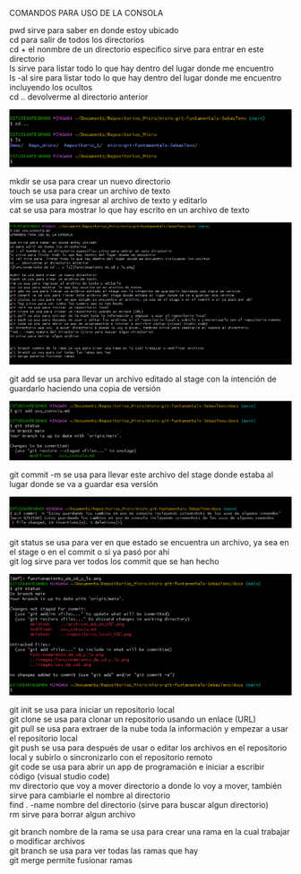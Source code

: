 COMANDOS PARA USO DE LA CONSOLA     

pwd sirve para saber en donde estoy ubicado  
cd para salir de todos los directorios  
cd + el nonmbre de un directorio especifico sirve para entrar en este directorio  
ls sirve para listar todo lo que hay dentro del lugar donde me encuentro  
ls -al sire para  listar todo lo que hay dentro del lugar donde me encuentro incluyendo los ocultos  
cd .. devolverme al directorio anterior  

![funcionamiento de cd y ls](../images/funcionamiento_de_cd_y_ls.png)

mkdir se usa para crear un nuevo directorio  
touch se usa para crear un archivo de texto  
vim se usa para ingresar al archivo de texto y editarlo  
cat se usa para mostrar lo que hay escrito en un archivo de texto  

![uso del cat](../images/uso_de_cat.png)

git add se usa para llevar un archivo 
editado al stage con la intención de guardarlo haciendo una copia de versión

![uso de git add](../images/uso_de_git_add.png)

git commit -m se usa para llevar este archivo del stage donde estaba al lugar donde se va a guardar esa versión

![uso del git commit](../images/uso_de_commit.png)

git status se usa para ver en que estado se encuentra un archivo, ya sea en el stage o en el commit o si ya pasó por ahí  
git log sirve para ver todos los commit que se han hecho 

![uso de estatus](../images/uso_de_status.png)

git init se usa para iniciar un repositorio local  
git clone se usa para clonar un repositorio usando un enlace (URL)  
git pull se usa para extraer de la nube toda la información y empezar a usar el repositorio local  
git push se usa para después de usar o editar los archivos en el repositorio local y subirlo o sincronizarlo con el repositorio remoto  
git code se usa para abrir un app de programación e iniciar a escribir código (visual studio code)  
mv directorio que voy  a mover directorio a donde lo voy a mover, también sirve para cambiarle el nombre al directorio  
find . -name nombre del directorio (sirve para buscar algun directorio)  
rm sirve para borrar algun archivo  


git branch nombre de la rama se usa para crear una rama en la cual trabajar o modificar archivos  
git branch se usa para ver todas las ramas que hay  
git merge permite fusionar ramas  
